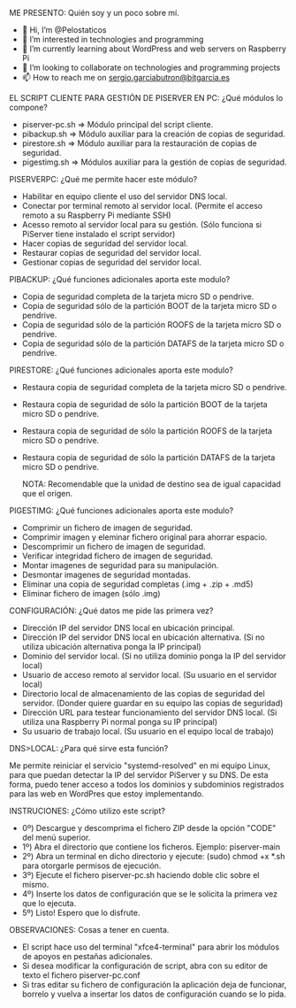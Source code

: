 ME PRESENTO: Quién soy y un poco sobre mí.

- 👋 Hi, I’m @Pelostaticos
- 👀 I’m interested in technologies and programming
- 🌱 I’m currently learning about WordPress and web servers on Raspberry Pi
- 💞️ I’m looking to collaborate on technologies and programming projects
- 📫 How to reach me on sergio.garciabutron@bitgarcia.es

EL SCRIPT CLIENTE PARA GESTIÓN DE PISERVER EN PC: ¿Qué módulos lo compone?

+ piserver-pc.sh    => Módulo principal del script cliente.
+ pibackup.sh       => Módulo auxiliar para la creación de copias de seguridad.
+ pirestore.sh      => Módulo auxiliar para la restauración de copias de seguridad.
+ pigestimg.sh      => Módulos auxiliar para la gestión de copias de seguridad.

PISERVERPC: ¿Qué me permite hacer este módulo?

+ Habilitar en equipo cliente el uso del servidor DNS local.
+ Conectar por terminal remoto al servidor local.                 (Permite el acceso remoto a su Raspberry Pi mediante SSH)
+ Acesso remoto al servidor local para su gestión.                (Sólo funciona si PiServer tiene instalado el script servidor)
+ Hacer copias de seguridad del servidor local.
+ Restaurar copias de seguridad del servidor local.
+ Gestionar copias de seguridad del servidor local.

PIBACKUP: ¿Qué funciones adicionales aporta este modulo?

  + Copia de seguridad completa de la tarjeta micro SD o pendrive.
  + Copia de seguridad sólo de la partición BOOT de la tarjeta micro SD o pendrive.
  + Copia de seguridad sólo de la partición ROOFS de la tarjeta micro SD o pendrive.
  + Copia de seguridad sólo de la partición DATAFS de la tarjeta micro SD o pendrive.

PIRESTORE: ¿Qué funciones adicionales aporta este modulo?

  + Restaura copia de seguridad completa de la tarjeta micro SD o pendrive.
  + Restaura copia de seguridad de sólo la partición BOOT de la tarjeta micro SD o pendrive.
  + Restaura copia de seguridad de sólo la partición ROOFS de la tarjeta micro SD o pendrive.
  + Restaura copia de seguridad de sólo la partición DATAFS de la tarjeta micro SD o pendrive.

      NOTA: Recomendable que la unidad de destino sea de igual capacidad que el origen.

PIGESTIMG: ¿Qué funciones adicionales aporta este modulo?

  + Comprimir un fichero de imagen de seguridad.
  + Comprimir imagen y eleminar fichero original para ahorrar espacio.
  + Descomprimir un fichero de imagen de seguridad.
  + Verificar integridad fichero de imagen de seguridad.
  + Montar imagenes de seguridad para su manipulación.
  + Desmontar imagenes de seguridad montadas.
  + Eliminar una copia de seguridad completas (.img + .zip + .md5)
  + Eliminar fichero de imagen (sólo .img)

CONFIGURACIÓN: ¿Qué datos me pide las primera vez?

+ Dirección IP del servidor DNS local en ubicación principal.
+ Dirección IP del servidor DNS local en ubicación alternativa.                   (Si no utiliza ubicación alternativa ponga la IP principal)
+ Dominio del servidor local.                                                     (Si no utiliza dominio ponga la IP del servidor local)
+ Usuario de acceso remoto al servidor local.                                     (Su usuario en el servidor local)
+ Directorio local de almacenamiento de las copias de seguridad del servidor.     (Donder quiere guardar en su equipo las copias de seguridad)
+ Dirección URL para testear funcionamiento del servidor DNS local.               (Si utiliza una Raspberry Pi normal ponga su IP principal)
+ Su usuario de trabajo local.                                                    (Su usuario en el equipo local de trabajo)

DNS>LOCAL: ¿Para qué sirve esta función?

Me permite reiniciar el servicio "systemd-resolved" en mi equipo Linux, para que puedan detectar la IP del servidor PiServer y su DNS. De esta forma, puedo tener
acceso a todos los dominios y subdominios registrados para las web en WordPres que estoy implementando.

INSTRUCIONES: ¿Cómo utilizo este script?

  + 0º) Descargue y descomprima el fichero ZIP desde la opción "CODE" del menú superior.
  + 1º) Abra el directorio que contiene los ficheros. Ejemplo: piserver-main
  + 2º) Abra un terminal en dicho directorio y ejecute: (sudo) chmod +x *.sh para otorgarle permisos de ejecución.
  + 3º) Ejecute el fichero piserver-pc.sh haciendo doble clic sobre el mismo.
  + 4º) Inserte los datos de configuración que se le solicita la primera vez que lo ejecuta.
  + 5º) Listo! Espero que lo disfrute.

OBSERVACIONES: Cosas a tener en cuenta.

  + El script hace uso del terminal "xfce4-terminal" para abrir los módulos de apoyos en pestañas adicionales.
  + Si desea modificar la configuración de script, abra con su editor de texto el fichero piserver-pc.conf
  + Si tras editar su fichero de configuración la aplicación deja de funcionar, borrelo y vuelva a insertar los datos de configuración cuando se lo pida.

<!---
Pelostaticos/Pelostaticos is a ✨ special ✨ repository because its `README.md` (this file) appears on your GitHub profile.
You can click the Preview link to take a look at your changes.
--->
